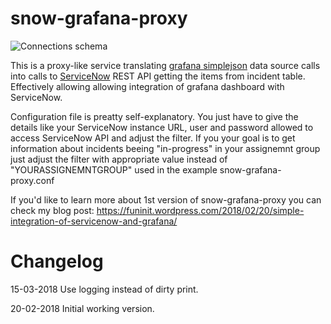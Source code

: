 # snow-grafana-proxy

![Connections schema](https://raw.githubusercontent.com/cinek810/snow-grafana-proxy/master/docs/grafana-snow-proxy.svg?sanitize=true)

This is a proxy-like service translating [grafana simplejson](https://github.com/grafana/simple-json-datasource)  data source calls into calls to [ServiceNow](https://www.servicenow.com/) REST API getting the items from incident table. Effectively allowing allowing integration of grafana dashboard with ServiceNow.  

Configuration file is preatty self-explanatory. You just have to give the details like your ServiceNow instance URL, user and password allowed to access ServiceNow API and adjust the filter. If you your goal is to get information about incidents beeing "in-progress" in your assignemnt group just adjust the filter with appropriate value instead of "YOURASSIGNEMNTGROUP" used in the example snow-grafana-proxy.conf 

If you'd like to learn more about 1st version of snow-grafana-proxy you can check my blog post: https://funinit.wordpress.com/2018/02/20/simple-integration-of-servicenow-and-grafana/

# Changelog

15-03-2018
Use logging instead of dirty print.

20-02-2018
Initial working version. 
